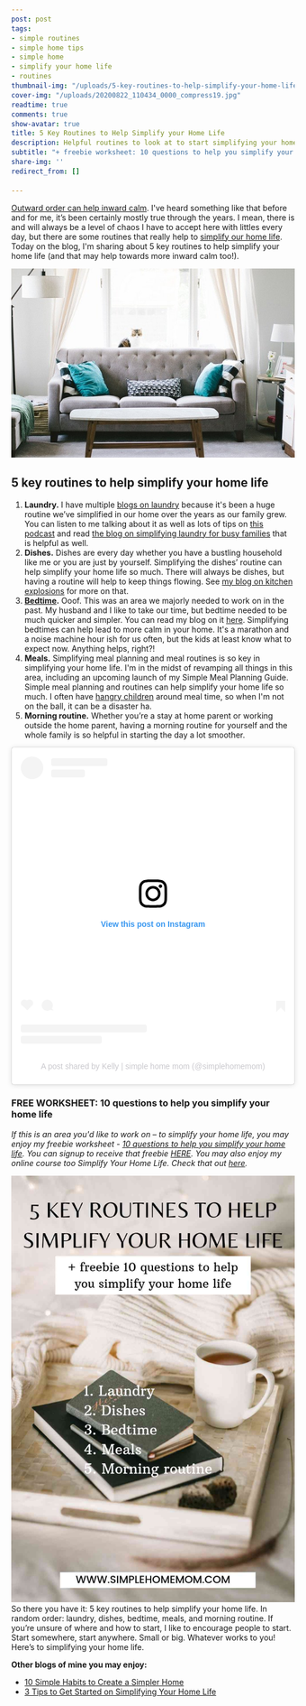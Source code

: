 ```yaml
---
post: post
tags:
- simple routines
- simple home tips
- simple home
- simplify your home life
- routines
thumbnail-img: "/uploads/5-key-routines-to-help-simplify-your-home-life-shm.jpg"
cover-img: "/uploads/20200822_110434_0000_compress19.jpg"
readtime: true
comments: true
show-avatar: true
title: 5 Key Routines to Help Simplify your Home Life
description: Helpful routines to look at to start simplifying your home life.
subtitle: "+ freebie worksheet: 10 questions to help you simplify your home life"
share-img: ''
redirect_from: []

---
```

[Outward order can help inward calm](https://www.goodreads.com/work/quotes/61742418-outer-order-inner-calm). I've heard something like that before and for me, it’s been certainly mostly true through the years. I mean, there is and will always be a level of chaos I have to accept here with littles every day, but there are some routines that really help to [simplify our home life](https://www.simplehomemom.com/10-simple-habits-to-create-a-simpler-home/). Today on the blog, I'm sharing about 5 key routines to help simplify your home life (and that may help towards more inward calm too!).

![A picture of a coach against a window.](/uploads/living-room-2569325_640.jpg "5 Key Routines to Help Simplify your Home Life SHM")

## 5 key routines to help simplify your home life

1. **Laundry.** I have multiple [blogs on laundry](https://www.simplehomemom.com/tags/#laundry%20routine) because it's been a huge routine we’ve simplified in our home over the years as our family grew. You can listen to me talking about it as well as lots of tips on [this podcast](https://www.minimalistmomspodcast.com/ep155-simplify-your-laundry-routine-with-kelly-briggs/) and read [the blog on simplifying laundry for busy families](https://www.simplehomemom.com/how-to-keep-your-laundry-routine-simple-for-busy-families/) that is helpful as well.
2. **Dishes.** Dishes are every day whether you have a bustling household like me or you are just by yourself. Simplifying the dishes’ routine can help simplify your home life so much. There will always be dishes, but having a routine will help to keep things flowing. See [my blog on kitchen explosions](https://www.simplehomemom.com/four-ideas-to-go-from-kitchen-explosions-to-clear-counters/) for more on that.
3. [**Bedtime**](https://www.simplehomemom.com/setting-boundaries-around-bedtime-routines/)**.** Ooof. This was an area we majorly needed to work on in the past. My husband and I like to take our time, but bedtime needed to be much quicker and simpler. You can read my blog on it [here](https://www.simplehomemom.com/setting-boundaries-around-bedtime-routines/). Simplifying bedtimes can help lead to more calm in your home. It's a marathon and a noise machine hour ish for us often, but the kids at least know what to expect now. Anything helps, right?!
4. **Meals.** Simplifying meal planning and meal routines is so key in simplifying your home life. I'm in the midst of revamping all things in this area, including an upcoming launch of my Simple Meal Planning Guide. Simple meal planning and routines can help simplify your home life so much. I often have [hangry children](https://www.simplehomemom.com/three-tips-to-feed-the/) around meal time, so when I'm not on the ball, it can be a disaster ha.
5. **Morning routine.** Whether you’re a stay at home parent or working outside the home parent, having a morning routine for yourself and the whole family is so helpful in starting the day a lot smoother.

<blockquote class="instagram-media" data-instgrm-permalink="https://www.instagram.com/tv/CMnb4IilvGZ/?utm_source=ig_embed&utm_campaign=loading" data-instgrm-version="13" style=" background:#FFF; border:0; border-radius:3px; box-shadow:0 0 1px 0 rgba(0,0,0,0.5),0 1px 10px 0 rgba(0,0,0,0.15); margin: 1px; max-width:540px; min-width:326px; padding:0; width:99.375%; width:-webkit-calc(100% - 2px); width:calc(100% - 2px);"><div style="padding:16px;"> <a href="https://www.instagram.com/tv/CMnb4IilvGZ/?utm_source=ig_embed&utm_campaign=loading" style=" background:#FFFFFF; line-height:0; padding:0 0; text-align:center; text-decoration:none; width:100%;" target="_blank"> <div style=" display: flex; flex-direction: row; align-items: center;"> <div style="background-color: #F4F4F4; border-radius: 50%; flex-grow: 0; height: 40px; margin-right: 14px; width: 40px;"></div> <div style="display: flex; flex-direction: column; flex-grow: 1; justify-content: center;"> <div style=" background-color: #F4F4F4; border-radius: 4px; flex-grow: 0; height: 14px; margin-bottom: 6px; width: 100px;"></div> <div style=" background-color: #F4F4F4; border-radius: 4px; flex-grow: 0; height: 14px; width: 60px;"></div></div></div><div style="padding: 19% 0;"></div> <div style="display:block; height:50px; margin:0 auto 12px; width:50px;"><svg width="50px" height="50px" viewBox="0 0 60 60" version="1.1" xmlns="https://www.w3.org/2000/svg" xmlns:xlink="https://www.w3.org/1999/xlink"><g stroke="none" stroke-width="1" fill="none" fill-rule="evenodd"><g transform="translate(-511.000000, -20.000000)" fill="#000000"><g><path d="M556.869,30.41 C554.814,30.41 553.148,32.076 553.148,34.131 C553.148,36.186 554.814,37.852 556.869,37.852 C558.924,37.852 560.59,36.186 560.59,34.131 C560.59,32.076 558.924,30.41 556.869,30.41 M541,60.657 C535.114,60.657 530.342,55.887 530.342,50 C530.342,44.114 535.114,39.342 541,39.342 C546.887,39.342 551.658,44.114 551.658,50 C551.658,55.887 546.887,60.657 541,60.657 M541,33.886 C532.1,33.886 524.886,41.1 524.886,50 C524.886,58.899 532.1,66.113 541,66.113 C549.9,66.113 557.115,58.899 557.115,50 C557.115,41.1 549.9,33.886 541,33.886 M565.378,62.101 C565.244,65.022 564.756,66.606 564.346,67.663 C563.803,69.06 563.154,70.057 562.106,71.106 C561.058,72.155 560.06,72.803 558.662,73.347 C557.607,73.757 556.021,74.244 553.102,74.378 C549.944,74.521 548.997,74.552 541,74.552 C533.003,74.552 532.056,74.521 528.898,74.378 C525.979,74.244 524.393,73.757 523.338,73.347 C521.94,72.803 520.942,72.155 519.894,71.106 C518.846,70.057 518.197,69.06 517.654,67.663 C517.244,66.606 516.755,65.022 516.623,62.101 C516.479,58.943 516.448,57.996 516.448,50 C516.448,42.003 516.479,41.056 516.623,37.899 C516.755,34.978 517.244,33.391 517.654,32.338 C518.197,30.938 518.846,29.942 519.894,28.894 C520.942,27.846 521.94,27.196 523.338,26.654 C524.393,26.244 525.979,25.756 528.898,25.623 C532.057,25.479 533.004,25.448 541,25.448 C548.997,25.448 549.943,25.479 553.102,25.623 C556.021,25.756 557.607,26.244 558.662,26.654 C560.06,27.196 561.058,27.846 562.106,28.894 C563.154,29.942 563.803,30.938 564.346,32.338 C564.756,33.391 565.244,34.978 565.378,37.899 C565.522,41.056 565.552,42.003 565.552,50 C565.552,57.996 565.522,58.943 565.378,62.101 M570.82,37.631 C570.674,34.438 570.167,32.258 569.425,30.349 C568.659,28.377 567.633,26.702 565.965,25.035 C564.297,23.368 562.623,22.342 560.652,21.575 C558.743,20.834 556.562,20.326 553.369,20.18 C550.169,20.033 549.148,20 541,20 C532.853,20 531.831,20.033 528.631,20.18 C525.438,20.326 523.257,20.834 521.349,21.575 C519.376,22.342 517.703,23.368 516.035,25.035 C514.368,26.702 513.342,28.377 512.574,30.349 C511.834,32.258 511.326,34.438 511.181,37.631 C511.035,40.831 511,41.851 511,50 C511,58.147 511.035,59.17 511.181,62.369 C511.326,65.562 511.834,67.743 512.574,69.651 C513.342,71.625 514.368,73.296 516.035,74.965 C517.703,76.634 519.376,77.658 521.349,78.425 C523.257,79.167 525.438,79.673 528.631,79.82 C531.831,79.965 532.853,80.001 541,80.001 C549.148,80.001 550.169,79.965 553.369,79.82 C556.562,79.673 558.743,79.167 560.652,78.425 C562.623,77.658 564.297,76.634 565.965,74.965 C567.633,73.296 568.659,71.625 569.425,69.651 C570.167,67.743 570.674,65.562 570.82,62.369 C570.966,59.17 571,58.147 571,50 C571,41.851 570.966,40.831 570.82,37.631"></path></g></g></g></svg></div><div style="padding-top: 8px;"> <div style=" color:#3897f0; font-family:Arial,sans-serif; font-size:14px; font-style:normal; font-weight:550; line-height:18px;"> View this post on Instagram</div></div><div style="padding: 12.5% 0;"></div> <div style="display: flex; flex-direction: row; margin-bottom: 14px; align-items: center;"><div> <div style="background-color: #F4F4F4; border-radius: 50%; height: 12.5px; width: 12.5px; transform: translateX(0px) translateY(7px);"></div> <div style="background-color: #F4F4F4; height: 12.5px; transform: rotate(-45deg) translateX(3px) translateY(1px); width: 12.5px; flex-grow: 0; margin-right: 14px; margin-left: 2px;"></div> <div style="background-color: #F4F4F4; border-radius: 50%; height: 12.5px; width: 12.5px; transform: translateX(9px) translateY(-18px);"></div></div><div style="margin-left: 8px;"> <div style=" background-color: #F4F4F4; border-radius: 50%; flex-grow: 0; height: 20px; width: 20px;"></div> <div style=" width: 0; height: 0; border-top: 2px solid transparent; border-left: 6px solid #f4f4f4; border-bottom: 2px solid transparent; transform: translateX(16px) translateY(-4px) rotate(30deg)"></div></div><div style="margin-left: auto;"> <div style=" width: 0px; border-top: 8px solid #F4F4F4; border-right: 8px solid transparent; transform: translateY(16px);"></div> <div style=" background-color: #F4F4F4; flex-grow: 0; height: 12px; width: 16px; transform: translateY(-4px);"></div> <div style=" width: 0; height: 0; border-top: 8px solid #F4F4F4; border-left: 8px solid transparent; transform: translateY(-4px) translateX(8px);"></div></div></div> <div style="display: flex; flex-direction: column; flex-grow: 1; justify-content: center; margin-bottom: 24px;"> <div style=" background-color: #F4F4F4; border-radius: 4px; flex-grow: 0; height: 14px; margin-bottom: 6px; width: 224px;"></div> <div style=" background-color: #F4F4F4; border-radius: 4px; flex-grow: 0; height: 14px; width: 144px;"></div></div></a><p style=" color:#c9c8cd; font-family:Arial,sans-serif; font-size:14px; line-height:17px; margin-bottom:0; margin-top:8px; overflow:hidden; padding:8px 0 7px; text-align:center; text-overflow:ellipsis; white-space:nowrap;"><a href="https://www.instagram.com/tv/CMnb4IilvGZ/?utm_source=ig_embed&utm_campaign=loading" style=" color:#c9c8cd; font-family:Arial,sans-serif; font-size:14px; font-style:normal; font-weight:normal; line-height:17px; text-decoration:none;" target="_blank">A post shared by Kelly | simple home mom (@simplehomemom)</a></p></div></blockquote> <script async src="//www.instagram.com/embed.js"></script>

### FREE WORKSHEET: 10 questions to help you simplify your home life

_If this is an area you'd like to work on – to simplify your home life, you may enjoy my freebie worksheet -_ [_10 questions to help you simplify your home life_](https://mailchi.mp/d7eafb4e2738/simplifyyourhomelife)_. You can signup to receive that freebie_ [_HERE_](https://mailchi.mp/d7eafb4e2738/simplifyyourhomelife)_. You may also enjoy my online course too Simplify Your Home Life. Check that out_ [_here_](https://www.simplehomemom.com/course)_._

![Coffee and books on the bed.](/uploads/5-key-routines-to-help-simplify-your-home-life-shm.jpg "5 key routines to help simplify your home life SHM")  
So there you have it: 5 key routines to help simplify your home life. In random order: laundry, dishes, bedtime, meals, and morning routine. If you’re unsure of where and how to start, I like to encourage people to start. Start somewhere, start anywhere. Small or big. Whatever works to you! Here’s to simplifying your home life.

**Other blogs of mine you may enjoy:**

* [10 Simple Habits to Create a Simpler Home](https://www.simplehomemom.com/10-simple-habits-to-create-a-simpler-home/)
* [3 Tips to Get Started on Simplifying Your Home Life](https://www.simplehomemom.com/3-tips-to-get-started-on-simplifying-your-home-life/)